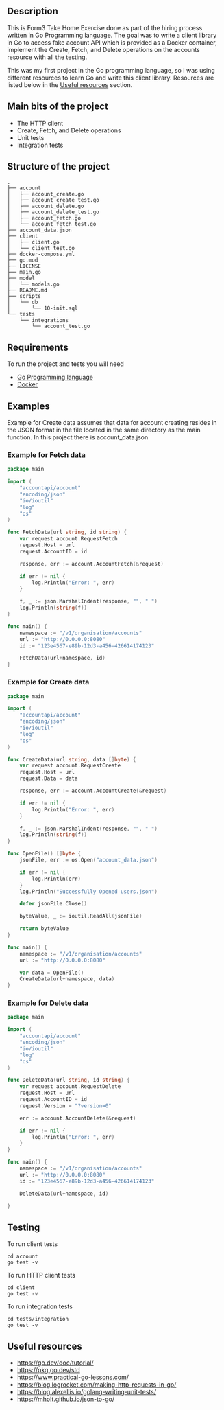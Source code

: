 ## Description
This is Form3 Take Home Exercise done as part of the hiring process written in Go Programming language. The goal was to write a client library in Go to access fake account API which is provided as a Docker container, implement the Create, Fetch, and Delete operations on the accounts resource with all the testing.

This was my first project in the Go programming language, so I was using different resources to learn Go and write this client library. Resources are listed below in the [Useful resources](#useful-resources) section.

## Main bits of the project
* The HTTP client
* Create, Fetch, and Delete operations
* Unit tests
* Integration tests

## Structure of the project
```
.
├── account
│   ├── account_create.go
│   ├── account_create_test.go
│   ├── account_delete.go
│   ├── account_delete_test.go
│   ├── account_fetch.go
│   └── account_fetch_test.go
├── account_data.json
├── client
│   ├── client.go
│   └── client_test.go
├── docker-compose.yml
├── go.mod
├── LICENSE
├── main.go
├── model
│   └── models.go
├── README.md
├── scripts
│   └── db
│       └── 10-init.sql
└── tests
    └── integrations
        └── account_test.go

```

## Requirements
To run the project and tests you will need
* [Go Programming language](https://go.dev/doc/install)
* [Docker](https://www.docker.com/get-started)

## Examples
Example for Create data assumes that data for account creating resides in the JSON format in the file located in the same directory as the main function. In this project there is account_data.json

### Example for Fetch data

```Go
package main

import (
	"accountapi/account"
	"encoding/json"
	"io/ioutil"
	"log"
	"os"
)

func FetchData(url string, id string) {
	var request account.RequestFetch
	request.Host = url
	request.AccountID = id

	response, err := account.AccountFetch(&request)

	if err != nil {
		log.Println("Error: ", err)
	}

	f, _ := json.MarshalIndent(response, "", " ")
	log.Println(string(f))
}

func main() {
	namespace := "/v1/organisation/accounts"
	url := "http://0.0.0.0:8080"
	id := "123e4567-e89b-12d3-a456-426614174123"

	FetchData(url+namespace, id)
}
```

### Example for Create data
```Go
package main

import (
	"accountapi/account"
	"encoding/json"
	"io/ioutil"
	"log"
	"os"
)

func CreateData(url string, data []byte) {
	var request account.RequestCreate
	request.Host = url
	request.Data = data

	response, err := account.AccountCreate(&request)

	if err != nil {
		log.Println("Error: ", err)
	}

	f, _ := json.MarshalIndent(response, "", " ")
	log.Println(string(f))
}

func OpenFile() []byte {
	jsonFile, err := os.Open("account_data.json")

	if err != nil {
		log.Println(err)
	}
	log.Println("Successfully Opened users.json")

	defer jsonFile.Close()

	byteValue, _ := ioutil.ReadAll(jsonFile)

	return byteValue
}

func main() {
	namespace := "/v1/organisation/accounts"
	url := "http://0.0.0.0:8080"

	var data = OpenFile()
	CreateData(url+namespace, data)
}
```

### Example for Delete data
```Go
package main

import (
	"accountapi/account"
	"encoding/json"
	"io/ioutil"
	"log"
	"os"
)

func DeleteData(url string, id string) {
	var request account.RequestDelete
	request.Host = url
	request.AccountID = id
	request.Version = "?version=0"

	err := account.AccountDelete(&request)

	if err != nil {
		log.Println("Error: ", err)
	}
}

func main() {
	namespace := "/v1/organisation/accounts"
	url := "http://0.0.0.0:8080"
	id := "123e4567-e89b-12d3-a456-426614174123"

	DeleteData(url+namespace, id)

}
```

## Testing
To run client tests

```
cd account
go test -v
```

To run HTTP client tests

```
cd client
go test -v
```

To run integration tests
```
cd tests/integration
go test -v
```

## Useful resources
* https://go.dev/doc/tutorial/
* https://pkg.go.dev/std
* https://www.practical-go-lessons.com/
* https://blog.logrocket.com/making-http-requests-in-go/
* https://blog.alexellis.io/golang-writing-unit-tests/
* https://mholt.github.io/json-to-go/
